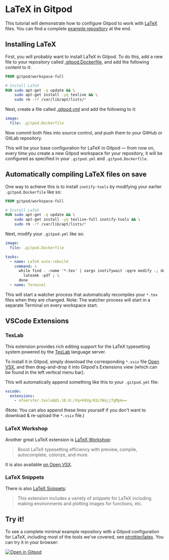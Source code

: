 <script context="module">
  export const prerender = true;
</script>

# LaTeX in Gitpod

This tutorial will demonstrate how to configure Gitpod to work with [LaTeX](https://www.latex-project.org/) files. You can find a complete [example repository](https://github.com/ptrottier/latex) at the end.

## Installing LaTeX

First, you will probably want to install LaTeX in Gitpod. To do this, add a new file to your repository called [.gitpod.Dockerfile](/docs/config-docker), and add the following content to it:

```dockerfile
FROM gitpod/workspace-full

# Install LaTeX
RUN sudo apt-get -q update && \
    sudo apt-get install -yq texlive && \
    sudo rm -rf /var/lib/apt/lists/*
```

Next, create a file called [.gitpod.yml](/docs/config-gitpod-file) and add the following to it:

```YAML
image:
  file: .gitpod.Dockerfile
```

Now commit both files into source control, and push them to your GitHub or GitLab repository.

This will be your base configuration for LaTeX in Gitpod — from now on, every time you create a new Gitpod workspace for your repository, it will be configured as specified in your `.gitpod.yml` and `.gitpod.Dockerfile`.

## Automatically compiling LaTeX files on save

One way to achieve this is to install `inotify-tools` by modifying your earlier `.gitpod.Dockerfile` like so:

```dockerfile
FROM gitpod/workspace-full

# Install LaTeX
RUN sudo apt-get -q update && \
    sudo apt-get install -yq texlive-full inotify-tools && \
    sudo rm -rf /var/lib/apt/lists/*
```

Next, modify your `.gitpod.yml` like so:

```YAML
image:
  file: .gitpod.Dockerfile

tasks:
  - name: LaTeX auto-rebuild
    command: >
      while find . -name '*.tex' | xargs inotifywait -qqre modify .; do \
        latexmk -pdf ; \
      done
  - name: Terminal
```

This will start a watcher process that automatically recompiles your `*.tex` files when they are changed. Note: The watcher process will start in a separate Terminal on every workspace start.

## VSCode Extensions

### TexLab

This extension provides rich editing support for the LaTeX typesetting system powered by the [TexLab](https://github.com/latex-lsp/texlab-vscode) language server.

To install it in Gitpod, simply download the corresponding `*.vsix` file [Open VSX](https://open-vsx.org/), and then drag-and-drop it into Gitpod's Extensions view (which can be found in the left vertical menu bar).

This will automatically append something like this to your `.gitpod.yml` file:

```yml
vscode:
  extensions:
    - efoerster.texlab@1.10.0:/Vq+k9Ug/81LYWajjTgMpA==
```

(Note: You can also append these lines yourself if you don't want to download & re-upload the `*.vsix` file.)

### LaTeX Workshop

Another great LaTeX extension is [LaTeX Workshop](https://github.com/James-Yu/LaTeX-Workshop):

> Boost LaTeX typesetting efficiency with preview, compile, autocomplete, colorize, and more.

It is also available [on Open VSX](https://open-vsx.org/extension/James-Yu/latex-workshop).

### LaTeX Snippets

There is also [LaTeX Snippets](https://github.com/JeffersonQin/VSCode-LaTeX-Snippets):

> This extension includes a variety of snippets for LaTeX including making environments and plotting images for functions, etc.

## Try it!

To see a complete minimal example repository with a Gitpod configuration for LaTeX, including most of the tools we've covered, see [ptrottier/latex](https://github.com/ptrottier/latex). You can try it in your browser:

[![Open in Gitpod](https://gitpod.io/button/open-in-gitpod.svg)](https://gitpod.io/#https://github.com/ptrottier/latex)
